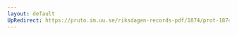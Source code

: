 ```yaml
---
layout: default
UpRedirect: https://pruto.im.uu.se/riksdagen-records-pdf/1874/prot-1874--fk--429/prot-1874--fk--429_040.pdf
---
```

